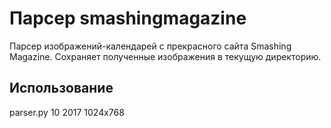 # Парсер smashingmagazine

Парсер изображений-календарей с прекрасного сайта Smashing Magazine. Сохраняет полученные изображения в текущую директорию.

## Использование

parser.py 10 2017 1024x768

